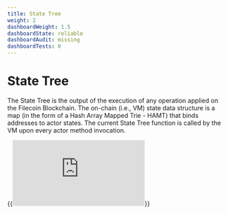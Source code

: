 ```yaml
---
title: State Tree
weight: 2
dashboardWeight: 1.5
dashboardState: reliable
dashboardAudit: missing
dashboardTests: 0
---
```


# State Tree

The State Tree is the output of the execution of any operation applied on the Filecoin Blockchain. The on-chain (i.e., VM) state data structure is a map (in the form of a Hash Array Mapped Trie - HAMT) that binds addresses to actor states. The current State Tree function is called by the VM upon every actor method invocation.

{{<embed src="https://github.com/filecoin-project/lotus/blob/master/chain/state/statetree.go"  lang="go" symbol="StateTree">}}